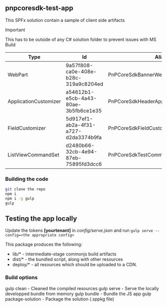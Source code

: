 ## pnpcoresdk-test-app

This SPFx solution contain a sample of client side artifacts

> [!Important]
>This has to be outside of any C# solution folder to prevent issues with MS Build

Type                    |       Id                              | Alias
------------------------|---------------------------------------|-----------------------------
WebPart                 | 9a57f808-ca0e-408e-b28c-319a9c8204ed  | PnPCoreSdkBannerWebPart
ApplicationCustomizer   | a54612b1-e5cb-4a43-80ae-3b5fb6ce1e35  | PnPCoreSdkHeaderApplicationCustomizer
FieldCustomizer         | 5d917ef1-ab2a-4f31-a727-d2da3374b9fa  | PnPCoreSdkFieldCustomizerFieldCustomizer
ListViewCommandSet      | d2480b66-32cb-4e94-87eb-75895fd3dcc6  | PnPCoreSdkTestCommandCommandSet

### Building the code

```bash
git clone the repo
npm i
npm i -g gulp
gulp
```

## Testing the app locally

Update the tokens **[yourtenant]** in *config/serve.json* and run `gulp serve --config=<the appropriate config>`

This package produces the following:

* lib/* - intermediate-stage commonjs build artifacts
* dist/* - the bundled script, along with other resources
* deploy/* - all resources which should be uploaded to a CDN.

### Build options

gulp clean - Cleaned the compiled resources
gulp serve - Serve the locally developped bundle from memory
gulp bundle - Bundle the JS app
gulp package-solution - Package the solution (.sppkg file)
